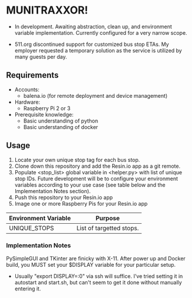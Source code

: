 # MUNITRAXXOR!
* In development. Awaiting abstraction, clean up, and environment
  variable implementation. Currently configured for a very narrow scope.

* 511.org discontinued support for customized bus stop ETAs.
  My employer requested a temporary solution as the service is utilized
  by many guests per day.


## Requirements

* Accounts:
  * balena.io (for remote deployment and device management)
* Hardware:
  * Raspberry Pi 2 or 3
* Prerequisite knowledge:
  * Basic understanding of python
  * Basic understanding of docker

## Usage

1. Locate your own unique stop tag for each bus stop.
1. Clone down this repository and add the Resin.io app as a git remote.
1. Populate <stop_list> global variable in <helper.py> with list of unique stop IDs.
  Future development will be to configure your environment variables according to
   your use case (see table below and the Implementation Notes section).
1. Push this repository to your Resin.io app
1. Image one or more Raspberry Pis for your Resin.io app

| Environment Variable     | Purpose                                          |
|--------------------------|--------------------------------------------------|
| UNIQUE_STOPS             | List of targetted stops.                         |


### Implementation Notes

PySimpleGUI and TKinter are finicky with X-11. After power up and Docker build,
you MUST set your $DISPLAY variable for your particular setup.
* Usually "export DISPLAY=:0" via ssh will suffice.
I've tried setting it in autostart and start.sh, but can't seem to get it done
without manually entering it.

###  
